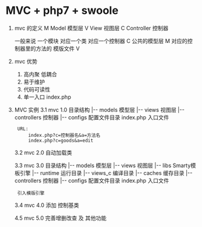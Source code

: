 MVC + php7 + swoole
=========================
1. mvc 的定义
    M   Model       模型层
    V   View        视图层
    C   Controller  控制器
    
    一般来说 一个模块 对应一个类 对应一个控制器 C
    公共的模型层 M
    对应的控制器里的方法的  模版文件 V
 
2. mvc 优势
    1. 高内聚 低耦合
    2. 易于维护
    3. 代码可读性
    4. 单一入口  index.php

3. MVC 实例
    3.1 mvc 1.0
        目录结构
        |-- models        模型层
        |-- views         视图层
        |-- controllers   控制器
        |-- configs       配置文件目录
        index.php         入口文件

        URL:
            index.php?c=控制器名&a=方法名
            index.php?c=goods&a=edit

    3.2 mvc 2.0
        自动加载类

    3.3 mvc 3.0
        目录结构
        |-- models        模型层
        |-- views         视图层
        |-- libs          Smarty模板引擎
        |-- runtime       运行目录
            |-- views_c   编译目录
            |-- caches    缓存目录
        |-- controllers   控制器
        |-- configs       配置文件目录
        index.php         入口文件

        引入模版引擎

    3.4 mvc 4.0
        添加 控制基类

    4.5 mvc 5.0
        完善增删改查 及 其他功能
